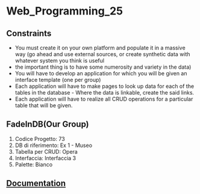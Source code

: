 # Web_Programming_25

## Constraints
- You must create it on your own platform and populate it in a massive way (go ahead and use external sources, or create synthetic data with whatever system you think is useful
- the important thing is to have some numerosity and variety in the data)
- You will have to develop an application for which you will be given an interface template (one per group)
- Each application will have to make pages to look up data for each of the tables in the database - Where the data is linkable, create the said links. 
- Each application will have to realize all CRUD 
operations for a particular table that will be given.

## FadeInDB(Our Group)
1. Codice Progetto: 73
2. DB di riferimento: Ex 1 - Museo
3. Tabella per CRUD: Opera
4. Interfaccia: Interfaccia 3
5. Palette: Bianco

## [ Documentation](documentation/documentation.md)
